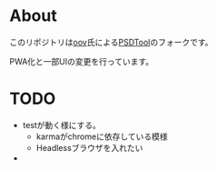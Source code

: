 # About
このリポジトリは[oov](https://github.com/oov)氏による[PSDTool](https://github.com/oov/PSDTool)のフォークです。

PWA化と一部UIの変更を行っています。

# TODO
- testが動く様にする。
    - karmaがchromeに依存している模様
    - Headlessブラウザを入れたい
- 
